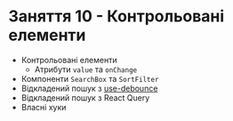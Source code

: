 # Заняття 10 - Контрольовані елементи

- Контрольовані елементи
  - Атрибути `value` та `onChange`
- Компоненти `SearchBox` та `SortFilter`
- Відкладений пошук з [use-debounce](https://www.npmjs.com/package/use-debounce)
- Відкладений пошук з React Query
- Власні хуки
